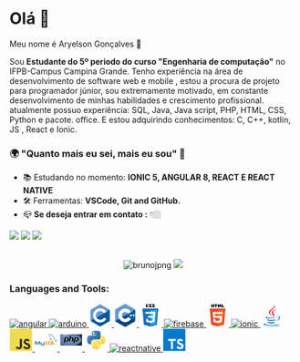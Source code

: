 # Olá 👋

Meu nome é Aryelson Gonçalves 👱

Sou <strong>Estudante do 5º periodo do curso "Engenharia de computação"</strong> no IFPB-Campus Campina Grande. Tenho experiência na área de desenvolvimento de software web e mobile , estou a procura de projeto para programador júnior, sou extremamente motivado, em constante desenvolvimento de minhas habilidades e crescimento profissional. atualmente possuo experiência: SQL, Java, Java script, PHP, HTML, CSS, Python e pacote. office. E estou adquirindo conhecimentos: C, C++, kotlin, JS , React e Ionic.

### 🌍 "Quanto mais eu sei, mais eu sou" 🧠


 - 📚 Estudando no momento: <strong>IONIC 5, ANGULAR 8, REACT E REACT NATIVE</strong>
 - 🛠 Ferramentas: <strong>VSCode, Git and GitHub.</strong>
 - 📪 <strong>Se deseja entrar em contato :</strong> 👇🏼


  <a href="https://www.linkedin.com/in/aryelson-goncalves-messias-995002203/" alt="Linkedin">
  <img src="https://img.shields.io/badge/-Linkedin-0e76a8?style=for-the-badge&logo=Linkedin&logoColor=white&link=https://www.linkedin.com/in/iuricode" /></a>
  
  <a href="https://www.instagram.com/aryel.m/" alt="Instagram">
  <img src="https://img.shields.io/badge/-Instagram-DF0174?style=for-the-badge&logo=instagram&logoColor=white&link=https://www.instagram.com/iuricode/"/></a>
  
  <a href="mailto:aryelson.goncalves@academico.ifpb.edu.br" alt="Instagram">
  <img src="https://img.shields.io/badge/Gmail-D14836?style=for-the-badge&logo=gmail&logoColor=white"/></a>
  
<p align="center">
 <br>
  <img height="170em" src="https://github-readme-stats.vercel.app/api?username=aryelson1&show_icons=true&theme=dracula&include_all_commits=true&count_private=true" alt="brunojpng"/> 
  <img height="170em" src="https://github-readme-stats.vercel.app/api/top-langs?username=aryelson1&layout=compact&theme=dracula" />
</p>


<h3 align="left">Languages and Tools:</h3>
<p align="left"> <a href="https://angular.io" target="_blank"> 
 <img src="https://angular.io/assets/images/logos/angular/angular.svg" alt="angular" width="40" height="40"/> </a> <a href="https://www.arduino.cc/" target="_blank"> 
 <img src="https://cdn.worldvectorlogo.com/logos/arduino-1.svg" alt="arduino" width="40" height="40"/> </a> <a href="https://www.cprogramming.com/" target="_blank"> 
 <img src="https://raw.githubusercontent.com/devicons/devicon/master/icons/c/c-original.svg" alt="c" width="40" height="40"/> </a> <a href="https://www.w3schools.com/cpp/" target="_blank"> 
 <img src="https://raw.githubusercontent.com/devicons/devicon/master/icons/cplusplus/cplusplus-original.svg" alt="cplusplus" width="40" height="40"/> </a> <a href="https://www.w3schools.com/css/" target="_blank"> 
 <img src="https://raw.githubusercontent.com/devicons/devicon/master/icons/css3/css3-original-wordmark.svg" alt="css3" width="40" height="40"/> </a> <a href="https://firebase.google.com/" target="_blank">
 <img src="https://www.vectorlogo.zone/logos/firebase/firebase-icon.svg" alt="firebase" width="40" height="40"/> </a> <a href="https://www.w3.org/html/" target="_blank"> <img src="https://raw.githubusercontent.com/devicons/devicon/master/icons/html5/html5-original-wordmark.svg" alt="html5" width="40" height="40"/> </a> <a href="https://ionicframework.com" target="_blank"> 
 <img src="https://upload.wikimedia.org/wikipedia/commons/d/d1/Ionic_Logo.svg" alt="ionic" width="40" height="40"/> </a> <a href="https://www.java.com" target="_blank"> <img src="https://raw.githubusercontent.com/devicons/devicon/master/icons/java/java-original.svg" alt="java" width="40" height="40"/> </a> <a href="https://developer.mozilla.org/en-US/docs/Web/JavaScript" target="_blank"> 
 <img src="https://raw.githubusercontent.com/devicons/devicon/master/icons/javascript/javascript-original.svg" alt="javascript" width="40" height="40"/> </a> <a href="https://www.mysql.com/" target="_blank"> 
 <img src="https://raw.githubusercontent.com/devicons/devicon/master/icons/mysql/mysql-original-wordmark.svg" alt="mysql" width="40" height="40"/> </a> <a href="https://www.php.net" target="_blank"> <img src="https://raw.githubusercontent.com/devicons/devicon/master/icons/php/php-original.svg" alt="php" width="40" height="40"/> </a> <a href="https://www.python.org" target="_blank"> 
 <img src="https://raw.githubusercontent.com/devicons/devicon/master/icons/python/python-original.svg" alt="python" width="40" height="40"/> </a> <a href="https://reactjs.org/" target="_blank"> 
 <img src="https://reactnative.dev/img/header_logo.svg" alt="reactnative" width="40" height="40"/> </a> <a href="https://www.typescriptlang.org/" target="_blank">
 <img src="https://raw.githubusercontent.com/devicons/devicon/master/icons/typescript/typescript-original.svg" alt="typescript" width="40" height="40"/> </a> </p>




